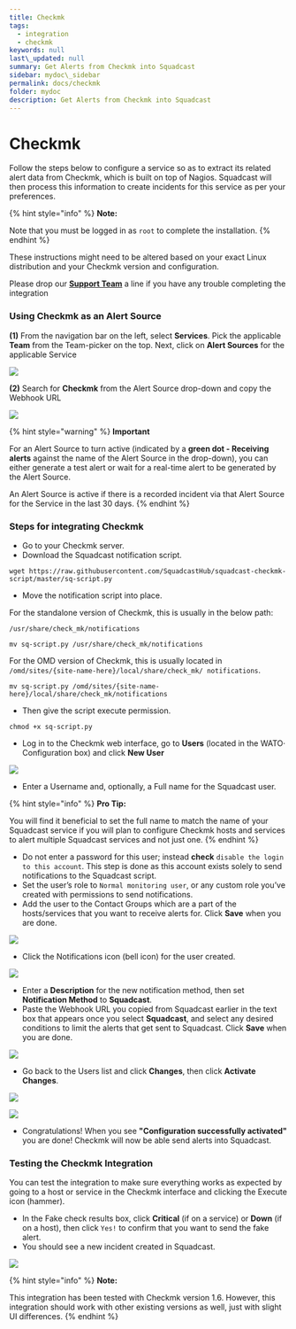 ```yaml
---
title: Checkmk
tags:
  - integration
  - checkmk
keywords: null
last\_updated: null
summary: Get Alerts from Checkmk into Squadcast
sidebar: mydoc\_sidebar
permalink: docs/checkmk
folder: mydoc
description: Get Alerts from Checkmk into Squadcast
---
```


# Checkmk

Follow the steps below to configure a service so as to extract its related alert data from Checkmk, which is built on top of Nagios. Squadcast will then process this information to create incidents for this service as per your preferences.

{% hint style="info" %}
**Note:**

Note that you must be logged in as `root` to complete the installation.
{% endhint %}

These instructions might need to be altered based on your exact Linux distribution and your Checkmk version and configuration.

Please drop our [**Support Team**](mailto:support@squadcast.com) a line if you have any trouble completing the integration

### Using Checkmk as an Alert Source

**(1)** From the navigation bar on the left, select **Services**. Pick the applicable **Team** from the Team-picker on the top. Next, click on **Alert Sources** for the applicable Service

![](../../.gitbook/assets/alert\_source\_1.png)

**(2)** Search for **Checkmk** from the Alert Source drop-down and copy the Webhook URL

![](../../.gitbook/assets/checkmk\_1.png)

{% hint style="warning" %}
**Important**

For an Alert Source to turn active (indicated by a **green dot - Receiving alerts** against the name of the Alert Source in the drop-down), you can either generate a test alert or wait for a real-time alert to be generated by the Alert Source.

An Alert Source is active if there is a recorded incident via that Alert Source for the Service in the last 30 days.
{% endhint %}

### Steps for integrating Checkmk

* Go to your Checkmk server.
* Download the Squadcast notification script.

```
wget https://raw.githubusercontent.com/SquadcastHub/squadcast-checkmk-script/master/sq-script.py
```

* Move the notification script into place.

For the standalone version of Checkmk, this is usually in the below path:

`/usr/share/check_mk/notifications`

```
mv sq-script.py /usr/share/check_mk/notifications
```

For the OMD version of Checkmk, this is usually located in `/omd/sites/{site-name-here}/local/share/check_mk/ notifications`.

```
mv sq-script.py /omd/sites/{site-name-here}/local/share/check_mk/notifications
```

* Then give the script execute permission.

```
chmod +x sq-script.py
```

* Log in to the Checkmk web interface, go to **Users** (located in the WATO· Configuration box) and click **New User**

![](../../.gitbook/assets/checkmk\_2.png)

* Enter a Username and, optionally, a Full name for the Squadcast user.

{% hint style="info" %}
**Pro Tip:**

You will find it beneficial to set the full name to match the name of your Squadcast service if you will plan to configure Checkmk hosts and services to alert multiple Squadcast services and not just one.
{% endhint %}

* Do not enter a password for this user; instead **check** `disable the login to this account`. This step is done as this account exists solely to send notifications to the Squadcast script.
* Set the user’s role to `Normal monitoring user`, or any custom role you’ve created with permissions to send notifications.
* Add the user to the Contact Groups which are a part of the hosts/services that you want to receive alerts for. Click **Save** when you are done.

![](../../.gitbook/assets/checkmk\_3.png)

* Click the Notifications icon (bell icon) for the user created.

![](../../.gitbook/assets/checkmk\_4.png)

* Enter a **Description** for the new notification method, then set **Notification Method** to **Squadcast**.
* Paste the Webhook URL you copied from Squadcast earlier in the text box that appears once you select **Squadcast**, and select any desired conditions to limit the alerts that get sent to Squadcast. Click **Save** when you are done.

![](../../.gitbook/assets/checkmk\_5.png)

* Go back to the Users list and click **Changes**, then click **Activate Changes**.

![](../../.gitbook/assets/checkmk\_6.png)

![](../../.gitbook/assets/checkmk\_7.png)

* Congratulations! When you see **"Configuration successfully activated"** you are done! Checkmk will now be able send alerts into Squadcast.

### Testing the Checkmk Integration

You can test the integration to make sure everything works as expected by going to a host or service in the Checkmk interface and clicking the Execute icon (hammer).

* In the Fake check results box, click **Critical** (if on a service) or **Down** (if on a host), then click `Yes!` to confirm that you want to send the fake alert.
* You should see a new incident created in Squadcast.

![](../../.gitbook/assets/checkmk\_8.png)

{% hint style="info" %}
**Note:**

This integration has been tested with Checkmk version 1.6. However, this integration should work with other existing versions as well, just with slight UI differences.
{% endhint %}
